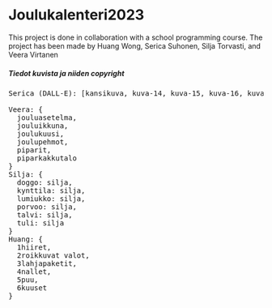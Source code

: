 # Joulukalenteri2023

This project is done in collaboration with a school programming course. 
The project has been made by Huang Wong, Serica Suhonen, Silja Torvasti, and Veera Virtanen

##### Tiedot kuvista ja niiden copyright 

<pre>
Serica (DALL-E): [kansikuva, kuva-14, kuva-15, kuva-16, kuva-17, kuva-18, kuva-19]

Veera: {
  jouluasetelma,
  jouluikkuna,
  joulukuusi,
  joulupehmot,
  piparit,
  piparkakkutalo
}
Silja: {
  doggo: silja,
  kynttila: silja,
  lumiukko: silja,
  porvoo: silja,
  talvi: silja,
  tuli: silja
}
Huang: {
  1hiiret,
  2roikkuvat valot,
  3lahjapaketit,
  4nallet,
  5puu,
  6kuuset
}
</pre>